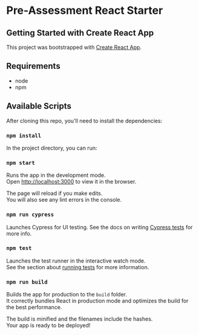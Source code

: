 # Pre-Assessment React Starter
## Getting Started with Create React App

This project was bootstrapped with [Create React App](https://github.com/facebook/create-react-app).

## Requirements
- node
- npm

## Available Scripts
After cloning this repo, you'll need to install the dependencies:

### `npm install`


In the project directory, you can run:

### `npm start`

Runs the app in the development mode.\
Open [http://localhost:3000](http://localhost:3000) to view it in the browser.

The page will reload if you make edits.\
You will also see any lint errors in the console.

### `npm run cypress`

Launches Cypress for UI testing. See the docs on writing [Cypress tests](https://docs.cypress.io/guides/overview/why-cypress) for more info.

### `npm test`

Launches the test runner in the interactive watch mode.\
See the section about [running tests](https://facebook.github.io/create-react-app/docs/running-tests) for more information.

### `npm run build`

Builds the app for production to the `build` folder.\
It correctly bundles React in production mode and optimizes the build for the best performance.

The build is minified and the filenames include the hashes.\
Your app is ready to be deployed!